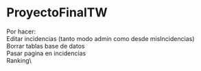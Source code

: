 # ProyectoFinalTW
Por hacer:\
Editar incidencias (tanto modo admin como desde misIncidencias)\
Borrar  tablas base de datos\
Pasar pagina en incidencias\
Ranking\